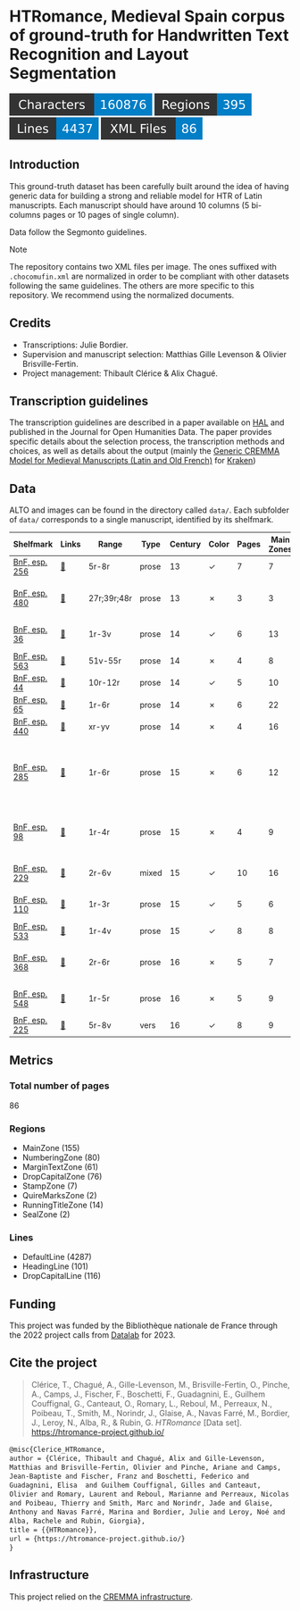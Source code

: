 HTRomance, Medieval Spain corpus of ground-truth for Handwritten Text Recognition
  and Layout Segmentation
=====================
![characters badge](badges/characters.svg) ![regions badge](badges/regions.svg) ![lines badge](badges/lines.svg) ![files badge](badges/files.svg)

<!-- Custom Zone -->

## Introduction

This ground-truth dataset has been carefully built around the idea of having generic data for building a strong and reliable model for HTR of Latin manuscripts. Each manuscript should have around 10 columns (5 bi-columns pages or 10 pages of single column).

Data follow the Segmonto guidelines.

> [!NOTE]
> The repository contains two XML files per image. The ones suffixed with `.chocomufin.xml` are normalized in order to be compliant with other datasets following the same guidelines. The others are more specific to this repository. We recommend using the normalized documents.


## Credits

- Transcriptions: Julie Bordier.
- Supervision and manuscript selection: Matthias Gille Levenson & Olivier Brisville-Fertin.
- Project management: Thibault Clérice & Alix Chagué.

<!-- Rien ne doit être modifié manuellement après la balise Start Auto -->

<!-- Start Auto -->

## Transcription guidelines

The transcription guidelines are described in a paper available on [HAL](https://hal-enc.archives-ouvertes.fr/hal-03828353) and published in the Journal for Open Humanities Data. The paper provides specific details about the selection process, the transcription methods and choices, as well as details about the output (mainly the [Generic CREMMA Model for Medieval Manuscripts (Latin and Old French)](https://zenodo.org/record/7234166#.Y7f69afMJhE) for [Kraken](https://kraken.re))

## Data

ALTO and images can be found in the directory called `data/`. Each subfolder of `data/` corresponds to a 
single manuscript, identified by its shelfmark.

<!-- BeginTable -->

| Shelfmark                                                         | Links                  | Range       | Type   |   Century | Color   |   Pages |   Main Zones |   Lines |   Characters | Genre   | Content                                                                 |
|-------------------------------------------------------------------|------------------------|-------------|--------|-----------|---------|---------|--------------|---------|--------------|---------|-------------------------------------------------------------------------|
| [BnF, esp. 256](https://gallica.bnf.fr/ark:/12148/btv1b525184396) | [📁](data/bnf-esp-256) | 5r-8r       | prose  |        13 | ✓       |       7 |            7 |     257 |        12871 |         | Fuero Juzgo                                                             |
| [BnF, esp. 480](https://gallica.bnf.fr/ark:/12148/btv1b100347425) | [📁](data/bnf-esp-480) | 27r;39r;48r | prose  |        13 | ✗       |       3 |            3 |      80 |        11143 |         | Documents relatifs à l'hôpital de Burgos                                |
| [BnF, esp. 36](https://gallica.bnf.fr/ark:/12148/btv1b100295099)  | [📁](data/bnf-esp-36)  | 1r-3v       | prose  |        14 | ✓       |       6 |           13 |     471 |        14544 |         | Libro del caballero Zifar                                               |
| [BnF, esp. 563](https://gallica.bnf.fr/ark:/12148/btv1b100335333) | [📁](data/bnf-esp-563) | 51v-55r     | prose  |        14 | ✗       |       4 |            8 |     238 |        11786 |         | Canon d'Avicenne                                                        |
| [BnF, esp. 44](https://gallica.bnf.fr/ark:/12148/btv1b52506309k)  | [📁](data/bnf-esp-44)  | 10r-12r     | prose  |        14 | ✓       |       5 |           10 |     433 |        12924 |         | Légende dorée                                                           |
| [BnF, esp. 65](https://gallica.bnf.fr/ark:/12148/btv1b100361755)  | [📁](data/bnf-esp-65)  | 1r-6r       | prose  |        14 | ✗       |       6 |           22 |     739 |        16780 |         | Fors de Navarre                                                         |
| [BnF, esp. 440](https://gallica.bnf.fr/ark:/12148/btv1b10033502d) | [📁](data/bnf-esp-440) | xr-yv       | prose  |        14 | ✗       |       4 |           16 |     355 |         8233 |         | Siete Partidas                                                          |
| [BnF, esp. 285](https://gallica.bnf.fr/ark:/12148/btv1b100345896) | [📁](data/bnf-esp-285) | 1r-6r       | prose  |        15 | ✗       |       6 |           12 |     296 |         7100 |         | El linaje donde bienen fijos e fijas de don fray Fernand Perez de Ayala |
| [BnF, esp. 98](https://gallica.bnf.fr/ark:/12148/btv1b100327930)  | [📁](data/bnf-esp-98)  | 1r-4r       | prose  |        15 | ✗       |       4 |            9 |     244 |        11967 |         | Ordinacions fetes per lo molt alt senyor en P[ere]                      |
| [BnF, esp. 229](https://gallica.bnf.fr/ark:/12148/btv1b8436399x)  | [📁](data/bnf-esp-229) | 2r-6v       | mixed  |        15 | ✓       |      10 |           16 |     446 |        12096 |         | Laberinto de Fortuna et gloses                                          |
| [BnF, esp. 110](https://gallica.bnf.fr/ark:/12148/btv1b53158458z) | [📁](data/bnf-esp-110) | 1r-3r       | prose  |        15 | ✓       |       5 |            6 |     181 |        12897 |         | Suma de los reyes de España                                             |
| [BnF, esp. 533](https://gallica.bnf.fr/ark:/12148/btv1b52501946f) | [📁](data/bnf-esp-533) | 1r-4v       | prose  |        15 | ✓       |       8 |            8 |     226 |         8511 |         | Bursario                                                                |
| [BnF, esp. 368](https://gallica.bnf.fr/ark:/12148/btv1b100360337) | [📁](data/bnf-esp-368) | 2r-6r       | prose  |        16 | ✗       |       5 |            7 |     156 |         7587 |         | Dialogos de los grados de perfecion..                                   |
| [BnF, esp. 548](https://gallica.bnf.fr/ark:/12148/btv1b100335316) | [📁](data/bnf-esp-548) | 1r-5r       | prose  |        16 | ✗       |       5 |            9 |     184 |         6624 |         | Ordonnances des consuls de la mer                                       |
| [BnF, esp. 225](https://gallica.bnf.fr/ark:/12148/btv1b8452205t)  | [📁](data/bnf-esp-225) | 5r-8v       | vers   |        16 | ✓       |       8 |            9 |     198 |         5790 |         | Chansonnier catalan                                                     |

<!-- EndTable -->

## Metrics

<!-- StartMetric -->

### Total number of pages

86

### Regions

- MainZone (155)
- NumberingZone (80)
- MarginTextZone (61)
- DropCapitalZone (76)
- StampZone (7)
- QuireMarksZone (2)
- RunningTitleZone (14)
- SealZone (2)

### Lines

- DefaultLine (4287)
- HeadingLine (101)
- DropCapitalLine (116)

<!-- EndMetric -->

## Funding

This project was funded by the Bibliothèque nationale de France through the 2022 project calls from
[Datalab](https://www.bnf.fr/fr/bnf-datalab) for 2023.

## Cite the project

> Clérice, T., Chagué, A., Gille-Levenson, M., Brisville-Fertin, O., Pinche, A., Camps, J., Fischer, F., Boschetti, F., Guadagnini, E., Guilhem Couffignal, G., Canteaut, O., Romary, L., Reboul, M., Perreaux, N., Poibeau, T., Smith, M., Norindr, J., Glaise, A., Navas Farré, M., Bordier, J., Leroy, N., Alba, R., & Rubin, G. *HTRomance* [Data set]. https://htromance-project.github.io/
```
@misc{Clerice_HTRomance,
author = {Clérice, Thibault and Chagué, Alix and Gille-Levenson, Matthias and Brisville-Fertin, Olivier and Pinche, Ariane and Camps, Jean-Baptiste and Fischer, Franz and Boschetti, Federico and Guadagnini, Elisa  and Guilhem Couffignal, Gilles and Canteaut, Olivier and Romary, Laurent and Reboul, Marianne and Perreaux, Nicolas and Poibeau, Thierry and Smith, Marc and Norindr, Jade and Glaise, Anthony and Navas Farré, Marina and Bordier, Julie and Leroy, Noé and Alba, Rachele and Rubin, Giorgia},
title = {{HTRomance}},
url = {https://htromance-project.github.io/}
}
```

## Infrastructure

This project relied on the [CREMMA infrastructure](https://www.dim-map.fr/projets-soutenus/cremma/).

